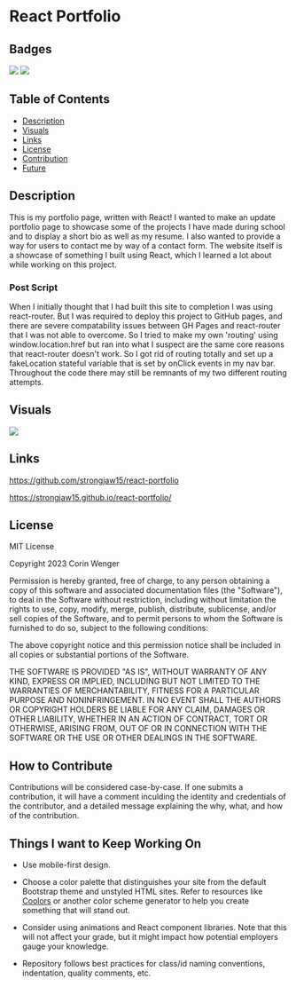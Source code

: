# React Portfolio

## Badges

![](https://img.shields.io/badge/License-MIT-green) ![](https://img.shields.io/badge/React-JS-blue)

## Table of Contents

- [Description](#description)
- [Visuals](#visuals)
- [Links](#links)
- [License](#license)
- [Contribution](#how-to-contribute)
- [Future](#things-i-want-to-keep-working-on)

## Description

This is my portfolio page, written with React! I wanted to make an update portfolio page to showcase some of the projects I have made during school and to display a short bio as well as my resume. I also wanted to provide a way for users to contact me by way of a contact form. The website itself is a showcase of something I built using React, which I learned a lot about while working on this project.

### Post Script

When I initially thought that I had built this site to completion I was using react-router. But I was required to deploy this project to GitHub pages, and there are severe compatability issues between GH Pages and react-router that I was not able to overcome. So I tried to make my own 'routing' using window.location.href but ran into what I suspect are the same core reasons that react-router doesn't work. So I got rid of routing totally and set up a fakeLocation stateful variable that is set by onClick events in my nav bar. Throughout the code there may still be remnants of my two different routing attempts.

## Visuals

![](./public/portfolio.gif)

## Links

https://github.com/strongjaw15/react-portfolio

https://strongjaw15.github.io/react-portfolio/

## License

MIT License

Copyright 2023 Corin Wenger

Permission is hereby granted, free of charge, to any person obtaining a copy of this software and associated documentation files (the "Software"), to deal in the Software without restriction, including without limitation the rights to use, copy, modify, merge, publish, distribute, sublicense, and/or sell copies of the Software, and to permit persons to whom the Software is furnished to do so, subject to the following conditions:

The above copyright notice and this permission notice shall be included in all copies or substantial portions of the Software.

THE SOFTWARE IS PROVIDED "AS IS", WITHOUT WARRANTY OF ANY KIND, EXPRESS OR IMPLIED, INCLUDING BUT NOT LIMITED TO THE WARRANTIES OF MERCHANTABILITY, FITNESS FOR A PARTICULAR PURPOSE AND NONINFRINGEMENT. IN NO EVENT SHALL THE AUTHORS OR COPYRIGHT HOLDERS BE LIABLE FOR ANY CLAIM, DAMAGES OR OTHER LIABILITY, WHETHER IN AN ACTION OF CONTRACT, TORT OR OTHERWISE, ARISING FROM, OUT OF OR IN CONNECTION WITH THE SOFTWARE OR THE USE OR OTHER DEALINGS IN THE SOFTWARE.

## How to Contribute

Contributions will be considered case-by-case. If one submits a contribution, it will have a comment inculding the identity and credentials of the contributor, and a detailed message explaining the why, what, and how of the contribution.

## Things I want to Keep Working On

* Use mobile-first design.

* Choose a color palette that distinguishes your site from the default Bootstrap theme and unstyled HTML sites. Refer to resources like [Coolors](https://coolors.co/) or another color scheme generator to help you create something that will stand out.

* Consider using animations and React component libraries. Note that this will not affect your grade, but it might impact how potential employers gauge your knowledge.

* Repository follows best practices for class/id naming conventions, indentation, quality comments, etc.

